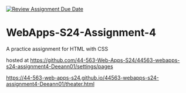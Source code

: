 [![Review Assignment Due Date](https://classroom.github.com/assets/deadline-readme-button-24ddc0f5d75046c5622901739e7c5dd533143b0c8e959d652212380cedb1ea36.svg)](https://classroom.github.com/a/4386q9bN)
# WebApps-S24-Assignment-4
A practice assignment for HTML with CSS


hosted at https://github.com/44-563-Web-Apps-S24/44563-webapps-s24-assignment4-Deeann01/settings/pages

https://44-563-web-apps-s24.github.io/44563-webapps-s24-assignment4-Deeann01/theater.html

